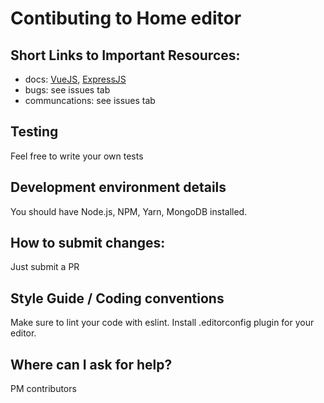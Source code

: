 # Contibuting to Home editor

## Short Links to Important Resources:
* docs: [VueJS](https://vuejs.org/v2/guide/), [ExpressJS](https://expressjs.com/en/guide/routing.html)
* bugs: see issues tab
* communcations: see issues tab

## Testing
Feel free to write your own tests

## Development environment details
You should have Node.js, NPM, Yarn, MongoDB installed.

## How to submit changes:
Just submit a PR

## Style Guide / Coding conventions
Make sure to lint your code with eslint. Install .editorconfig plugin for your editor.

## Where can I ask for help?
PM contributors
